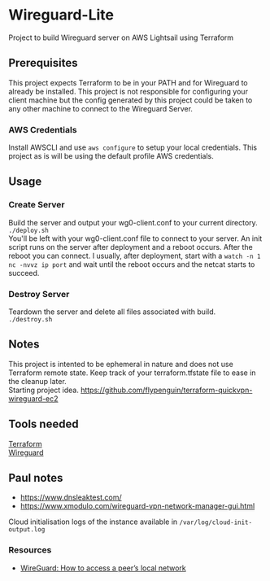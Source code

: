 # Wireguard-Lite
Project to build Wireguard server on AWS Lightsail using Terraform

## Prerequisites
This project expects Terraform to be in your PATH and for Wireguard to already be installed. This project is not responsible for configuring your client machine but the config generated by this project could be taken to any other machine to connect to the Wireguard Server.<br/>
### AWS Credentials
Install AWSCLI and use `aws configure` to setup your local credentials. This project as is will be using the default profile AWS credentials.<br/>

## Usage
### Create Server
Build the server and output your wg0-client.conf to your current directory.<br/>
`./deploy.sh`<br/>
You'll be left with your wg0-client.conf file to connect to your server. An init script runs on the server after deployment and a reboot occurs. After the reboot you can connect. I usually, after deployment, start with a `watch -n 1 nc -nvvz ip port` and wait until the reboot occurs and the netcat starts to succeed. <br/>

### Destroy Server
Teardown the server and delete all files associated with build.<br/>
`./destroy.sh`

## Notes
This project is intented to be ephemeral in nature and does not use Terraform remote state. Keep track of your terraform.tfstate file to ease in the cleanup later.<br/>
Starting project idea. https://github.com/flypenguin/terraform-quickvpn-wireguard-ec2

## Tools needed
[Terraform](https://www.terraform.io/downloads.html)<br/>
[Wireguard](https://www.wireguard.com/install/)

## Paul notes
* https://www.dnsleaktest.com/
* https://www.xmodulo.com/wireguard-vpn-network-manager-gui.html

Cloud initialisation logs of the instance available in `/var/log/cloud-init-output.log`

### Resources
* [WireGuard: How to access a peer’s local network](https://iliasa.eu/wireguard-how-to-access-a-peers-local-network/)

